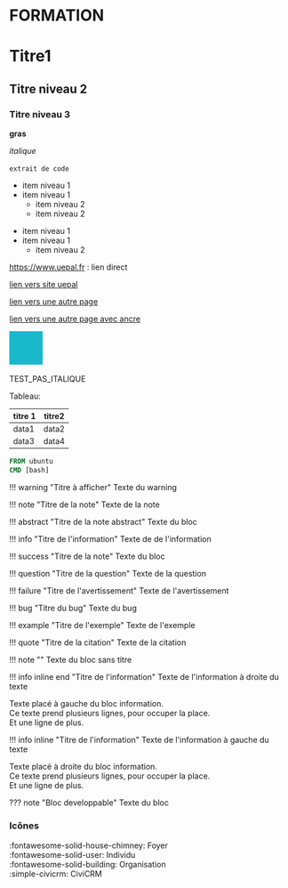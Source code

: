 # FORMATION

# Titre1

## Titre niveau 2

### Titre niveau 3

**gras**

_italique_

`extrait de code`

* item niveau 1
* item niveau 1
  * item niveau 2
  * item niveau 2
	
- item niveau 1
- item niveau 1
  - item niveau 2
	
<https://www.uepal.fr> : lien direct

[lien vers site uepal](https://www.uepal.fr)

[lien vers une autre page](index.md)

[lien vers une autre page avec ancre](index.md#Titre1)

![titre image](carre.png)

TEST\_PAS\_ITALIQUE

Tableau:

|titre 1|titre2|
|-----|-----|
|data1|data2|
|data3|data4|

``` Dockerfile
FROM ubuntu
CMD [bash]
```

!!! warning "Titre à afficher"
    Texte du warning

!!! note "Titre de la note"
    Texte de la note

!!! abstract "Titre de la note abstract"
    Texte du bloc

!!! info "Titre de l'information"
    Texte de de l'information

!!! success "Titre de la note"
    Texte du bloc

!!! question "Titre de la question"
    Texte de la question

!!! failure "Titre de l'avertissement"
    Texte de l'avertissement

!!! bug "Titre du bug"
    Texte du bug

!!! example "Titre de l'exemple"
    Texte de l'exemple

!!! quote "Titre de la citation"
    Texte de la citation

!!! note ""
    Texte du bloc sans titre

!!! info inline end "Titre de l'information"
    Texte de l'information à droite du texte

Texte placé à gauche du bloc information.  
Ce texte prend plusieurs lignes, pour occuper la place.  
Et une ligne de plus.

!!! info inline "Titre de l'information"
    Texte de l'information à gauche du texte

Texte placé à droite du bloc information.  
Ce texte prend plusieurs lignes, pour occuper la place.  
Et une ligne de plus.

??? note "Bloc developpable"
    Texte du bloc

### Icônes

:fontawesome-solid-house-chimney: Foyer  
:fontawesome-solid-user: Individu  
:fontawesome-solid-building: Organisation  
:simple-civicrm: CiviCRM  
